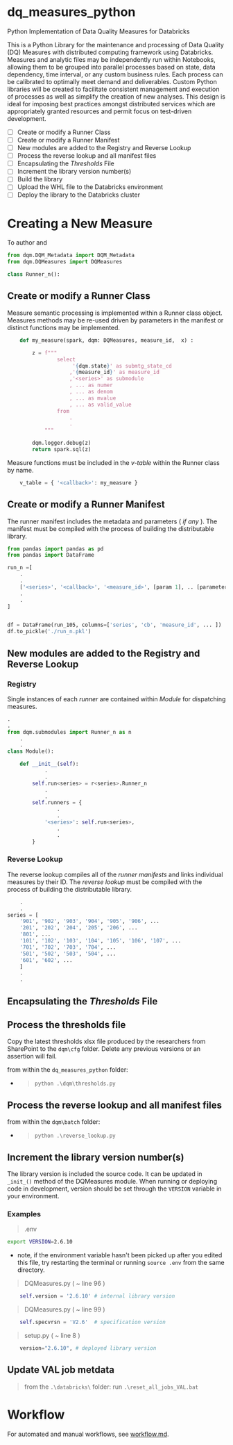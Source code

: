 # dq_measures_python
Python Implementation of Data Quality Measures for Databricks

This is a Python Library for the maintenance and processing of Data Quality (DQ) Measures with distributed computing framework using Databricks.  Measures and analytic files may be independently run within Notebooks, allowing them to be grouped into parallel processes based on state, data dependency, time interval, or any custom business rules.  Each process can be calibrated to optimally meet demand and deliverables. Custom Python libraries will be created to facilitate consistent management and execution of processes as well as simplify the creation of new analyses. This design is ideal for imposing best practices amongst distributed services which are appropriately granted resources and permit focus on test-driven development.


- [ ] Create or modify a Runner Class
- [ ] Create or modify a Runner Manifest
- [ ] New modules are added to the Registry and Reverse Lookup
- [ ] Process the reverse lookup and all manifest files
- [ ] Encapsulating the _Thresholds_ File
- [ ] Increment the library version number(s)
- [ ] Build the library
- [ ] Upload the WHL file to the Databricks environment
- [ ] Deploy the library to the Databricks cluster

# Creating a New Measure

To author and

```python
from dqm.DQM_Metadata import DQM_Metadata
from dqm.DQMeasures import DQMeasures

class Runner_n():
```

## Create or modify a Runner Class
Measure semantic processing is implemented within a Runner class object. Measures methods may be re-used driven by parameters in the manifest or distinct functions may be implemented.
```python
    def my_measure(spark, dqm: DQMeasures, measure_id,  x) :

        z = f"""
                select
                     '{dqm.state}' as submtg_state_cd
                    ,'{measure_id}' as measure_id
                    ,'<series>' as submodule
                    , ... as numer
                    , ... as denom
                    , ... as mvalue
                    , ... as valid_value
                from
                    .
                    .
            """

        dqm.logger.debug(z)
        return spark.sql(z)
```
Measure functions must be included in the _v-table_ within the Runner class by name.
```python
    v_table = { '<callback>': my_measure }
```

## Create or modify a Runner Manifest
The runner manifest includes the metadata and parameters ( _if any_ ).  The manifest must be compiled with the process of building the distributable library.
```python
from pandas import pandas as pd
from pandas import DataFrame

run_n =[
    .
    .
    ['<series>', '<callback>', '<measure_id>', [param 1], .. [parameter n] ],
    .
    .
]


df = DataFrame(run_105, columns=['series', 'cb', 'measure_id', ... ])
df.to_pickle('./run_n.pkl')
```
## New modules are added to the Registry and Reverse Lookup
### Registry
Single instances of each _runner_ are contained within _Module_ for dispatching measures.
```python
.
.
from dqm.submodules import Runner_n as n
    .
    .
class Module():

    def __init__(self):
            .
            .
        self.run<series> = r<series>.Runner_n
            .
            .
        self.runners = {
                .
                .
            '<series>': self.run<series>,
                .
                .
        }
```

### Reverse Lookup
The reverse lookup compiles all of the _runner manifests_ and links individual measures by their ID.  The _reverse lookup_ must be compiled with the process of building the distributable library.
```python
    .
    .
series = [
    '901', '902', '903', '904', '905', '906', ...
    '201', '202', '204', '205', '206', ...
    '801', ...
    '101', '102', '103', '104', '105', '106', '107', ...
    '701', '702', '703', '704', ...
    '501', '502', '503', '504', ...
    '601', '602', ...
    ]
    .
    .
```

## Encapsulating the _Thresholds_ File


## Process the thresholds file

Copy the latest thresholds xlsx file produced by the researchers from SharePoint to the ```dqm\cfg``` folder. Delete any previous versions or an assertion will fail.

from within the ```dq_measures_python``` folder:

- > ```python .\dqm\thresholds.py```

## Process the reverse lookup and all manifest files

from within the ```dqm\batch``` folder:

- > ```python .\reverse_lookup.py```

## Increment the library version number(s)

The library version is included the source code. It can be updated in ```_init_()``` method of the DQMeasures module.
When running or deploying code in development, version should be set through the `VERSION` variable in your environment.

### Examples

> .env
```bash
export VERSION=2.6.10
```
* note, if the environment variable hasn't been picked up after you edited this file, try restarting the terminal or running `source .env` from the same directory.

> DQMeasures.py ( ~ line 96 )
```python
    self.version = '2.6.10' # internal library version
```

> DQMeasures.py ( ~ line 99 )
```python
    self.specvrsn = 'V2.6'  # specification version
```
> setup.py ( ~ line 8 )
```python
    version="2.6.10", # deployed library version
```

## Update VAL job metdata
> from the ```.\databricks\``` folder:
run ```.\reset_all_jobs_VAL.bat```

# Workflow

For automated and manual workflows, see [workflow.md](workflow.md).
